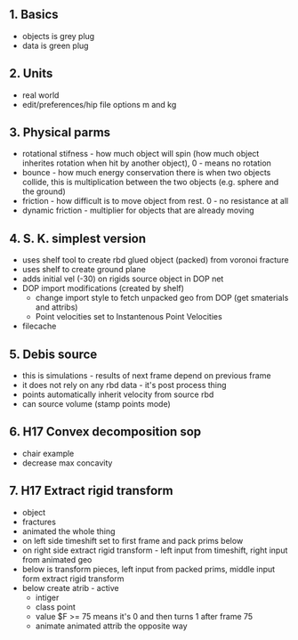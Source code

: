 ## 1. Basics
- objects is grey plug
- data is green plug
## 2. Units
- real world
- edit/preferences/hip file options m and kg
## 3. Physical parms
- rotational stifness - how much object will spin (how much object inherites rotation when hit by another object), 0 - means no rotation
- bounce - how much energy conservation there is when two objects collide, this is multiplication between the two objects (e.g. sphere and the ground)
- friction - how difficult is to move object from rest. 0 - no resistance at all
- dynamic friction - multiplier for objects that are already moving
## 4. S. K. simplest version
- uses shelf tool to create rbd glued object (packed) from voronoi fracture
- uses shelf to create ground plane
- adds initial vel (-30) on rigids source object in DOP net
- DOP import modifications (created by shelf)
  - change import style to fetch unpacked geo from DOP (get smaterials and attribs)
  - Point velocities set to Instantenous Point Velocities
- filecache
## 5. Debis source
- this is simulations - results of next frame depend on previous frame
- it does not rely on any rbd data - it's post process thing
- points automatically inherit velocity from source rbd
- can source volume (stamp points mode)
## 6. H17 Convex decomposition sop
- chair example
- decrease max concavity
## 7. H17 Extract rigid transform
- object
- fractures
- animated the whole thing
- on left side timeshift set to first frame and pack prims below
- on right side extract rigid transform - left input from timeshift, right input from animated geo
- below is transform pieces, left input from packed prims, middle input form extract rigid transform
- below create atrib - active
  - intiger
  - class point
  - value $F >= 75 means it's 0 and then turns 1 after frame 75
  - animate animated attrib the opposite way

